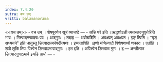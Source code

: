 ```yaml
---
index: 7.4.20
sutra: वच उम्
vritti: balamanorama
---
```


<<वच उम्>> - वच उम् । शेषपूरणेन सूत्रं व्याचष्टे — - अङि परे इति ।ऋदृशोऽङी त्यतस्तदनुवृत्तेरिति भावः । मित्त्वादन्त्यादचः परः । आद्गुणः । तदाह —  अवोचदिति । अवक्ष्यत् अवक्ष्यत । इङ् त्विति । "इङ् अध्ययने" इति धातुस्तु ङित्त्वादात्मनेपदीत्यर्थः । इण्गताविति ।इणो य॑णित्यादौ विशेषणार्थो णकारः । एतीति । शपो लुकि तिपः पित्त्वेन ङित्त्वाऽभावाद्गुणः । इत इति । अपित्त्वेन ङित्त्वान्न गुणः । इ — अन्तीत्यत्र ङित्त्वाद्गुणाऽभावे इयङि प्राप्ते — -